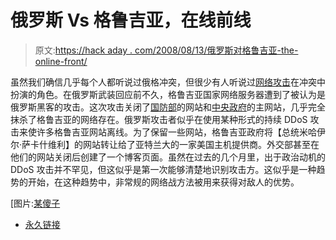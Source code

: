 # 俄罗斯 Vs 格鲁吉亚，在线前线

> 原文:[https://hack aday . com/2008/08/13/俄罗斯对格鲁吉亚-the-online-front/](https://hackaday.com/2008/08/13/russia-vs-georgia-the-online-front/)

虽然我们确信几乎每个人都听说过俄格冲突，但很少有人听说过[网络攻击](http://blogs.zdnet.com/security/?p=1670)在冲突中扮演的角色。在俄罗斯武装回应前不久，格鲁吉亚国家网络服务器遭到了被认为是俄罗斯黑客的攻击。这次攻击关闭了[国防部](http://www.mod.gov.ge/)的网站和[中央政府](http://www.government.gov.ge/eng/)的主网站，几乎完全抹杀了格鲁吉亚的网络存在。俄罗斯攻击者似乎在使用某种形式的持续 DDoS 攻击来使许多格鲁吉亚网站离线。为了保留一些网站，格鲁吉亚政府将【总统米哈伊尔·萨卡什维利】的网站转让给了亚特兰大的一家美国主机提供商。外交部甚至在他们的网站关闭后创建了一个博客页面。虽然在过去的几个月里，出于政治动机的 DDoS 攻击并不罕见，但这似乎是第一次能够清楚地识别攻击方。这似乎是一种趋势的开始，在这种趋势中，非常规的网络战方法被用来获得对敌人的优势。

[图片:[某傻子](http://flickr.com/photos/somefool/94881787/)

*   [永久链接](http://blogs.zdnet.com/security/?p=1670)